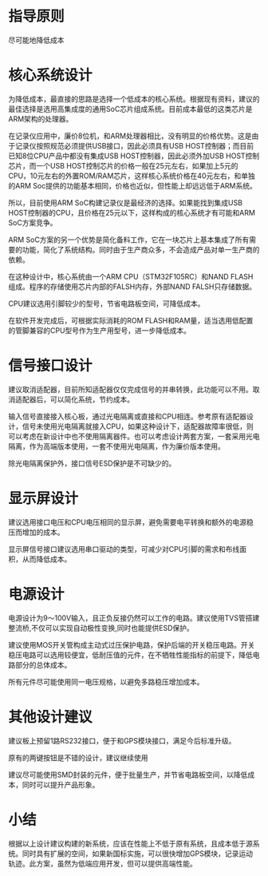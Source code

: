 # 指导原则 #

尽可能地降低成本


# 核心系统设计 #

为降低成本，最直接的思路是选择一个低成本的核心系统。根据现有资料，建议的最佳选择是选用高集成度的通用SoC芯片组成系统。目前成本最低的这类芯片是ARM架构的处理器。

在记录仪应用中，廉价8位机，和ARM处理器相比，没有明显的价格优势。这是由于记录仪按照规范必须提供USB接口，因此必须具有USB HOST控制器；而目前已知8位CPU产品中都没有集成USB HOST控制器，因此必须外加USB HOST控制芯片，而一个USB HOST控制芯片的价格一般在25元左右，如果加上5元的CPU，10元左右的外置ROM/RAM芯片，这样核心系统价格在40元左右，和单独的ARM Soc提供的功能基本相同，价格也近似，但性能上却远远低于ARM系统。

所以，目前使用ARM SoC构建记录仪是最经济的选择。如果能找到集成USB HOST控制器的CPU，且价格在25元以下，这样构成的核心系统才有可能和ARM SoC方案竞争。

ARM SoC方案的另一个优势是简化备料工作，它在一块芯片上基本集成了所有需要的功能，简化了系统结构。同时由于生产商众多，不会造成产品对单一生产商的依赖。

在这种设计中，核心系统由一个ARM CPU（STM32F105RC）和NAND FLASH组成。程序的存储使用芯片内部的FALSH内存，外部NAND FALSH只存储数据。

CPU建议选用引脚较少的型号，节省电路板空间，可降低成本。

在软件开发完成后，可根据实际消耗的ROM FLASH和RAM量，适当选用低配置的管脚兼容的CPU型号作为生产用型号，进一步降低成本。

# 信号接口设计 #

建议取消适配器，目前所知适配器仅仅完成信号的并串转换，此功能可以不用。取消适配器后，可以简化系统，节约成本。

输入信号直接接入核心板，通过光电隔离或直接和CPU相连。参考原有适配器设计，信号未使用光电隔离就接入CPU，如果这种设计下，适配器故障率很低，则可以考虑在新设计中也不使用隔离器件。也可以考虑设计两套方案，一套采用光电隔离，作为高端版本使用，一套不使用光电隔离，作为廉价版本使用。

除光电隔离保护外，接口信号ESD保护是不可缺少的。

# 显示屏设计 #

建议选用接口电压和CPU电压相同的显示屏，避免需要电平转换和额外的电源稳压而增加的成本。

显示屏信号接口建议选用串口驱动的类型，可减少对CPU引脚的需求和布线面积，从而降低成本。

# 电源设计 #

电源设计为9～100V输入，且正负反接仍然可以工作的电路。建议使用TVS管搭建整流桥,不仅可以实现自动极性变换,同时也能提供ESD保护。

建议使用MOS开关管构成主动式过压保护电路，保护后端的开关稳压电路。开关稳压电路可以选用较便宜，低耐压值的元件，在不牺牲性能指标的前提下，降低电路部分的总体成本。

所有元件尽可能使用同一电压规格，以避免多路稳压增加成本。

# 其他设计建议 #


建议板上预留1路RS232接口，便于和GPS模块接口，满足今后标准升级。

原有的两键按钮是不错的设计，建议继续使用

建议尽可能使用SMD封装的元件，便于批量生产，并节省电路板空间，以降低成本，同时可以提升产品形象。


# 小结 #

根据以上设计建议构建的新系统，应该在性能上不低于原有系统，且成本低于源系统。同时具有扩展的空间，如果新国标实施，可以很快增加GPS模块，记录运动轨迹。此方案，虽然为低端应用开发，但可以提供高端性能。